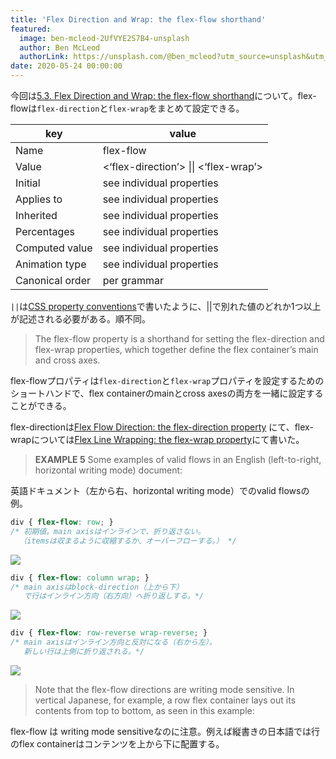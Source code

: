 ```yaml
---
title: 'Flex Direction and Wrap: the flex-flow shorthand'
featured:
  image: ben-mcleod-2UfVYE2S7B4-unsplash
  author: Ben McLeod
  authorLink: https://unsplash.com/@ben_mcleod?utm_source=unsplash&utm_medium=referral&utm_content=creditCopyText
date: 2020-05-24 00:00:00
---
```

今回は[5.3. Flex Direction and Wrap: the flex-flow shorthand](https://www.w3.org/TR/css-flexbox-1/#flex-flow-property)について。flex-flowは`flex-direction`と`flex-wrap`をまとめて設定できる。<!-- more -->

|key|value|
--|--
|Name|flex-flow|
|Value|<‘flex-direction’> &#124;&#124; <‘flex-wrap’>|
|Initial|see individual properties|
|Applies to|see individual properties|
|Inherited|see individual properties|
|Percentages|see individual properties|
|Computed value|see individual properties|
|Animation type|see individual properties|
|Canonical order|per grammar|

`||`は[CSS property conventions](https://memolog.org/2020/css-property-conventions.html)で書いたように、||で別れた値のどれか1つ以上が記述される必要がある。順不同。

> The flex-flow property is a shorthand for setting the flex-direction and flex-wrap properties, which together define the flex container’s main and cross axes.

flex-flowプロパティは`flex-direction`と`flex-wrap`プロパティを設定するためのショートハンドで、flex containerのmainとcross axesの両方を一緒に設定することができる。

flex-directionは[Flex Flow Direction: the flex-direction property](https://memolog.org/2020/flex-flow-direction.html)
にて、flex-wrapについては[Flex Line Wrapping: the flex-wrap property](https://memolog.org/2020/flex-wrap-property.html)にて書いた。

> **EXAMPLE 5**
> Some examples of valid flows in an English (left-to-right, horizontal writing mode) document:

英語ドキュメント（左から右、horizontal writing mode）でのvalid flowsの例。

```css
div { flex-flow: row; }
/* 初期値。main axisはインラインで、折り返さない。
  （itemsは収まるように収縮するか、オーバーフローする。） */
```

<img src="https://www.w3.org/TR/css-flexbox-1/images/flex-flow1.svg" />

```css
div { flex-flow: column wrap; }
/* main axisはblock-direction（上から下）
   で行はインライン方向（右方向）へ折り返しする。*/
```

<img src="https://www.w3.org/TR/css-flexbox-1/images/flex-flow2.svg" />

```css
div { flex-flow: row-reverse wrap-reverse; }
/* main axisはインライン方向と反対になる（右から左）。
   新しい行は上側に折り返される。*/
```

<img src="https://www.w3.org/TR/css-flexbox-1/images/flex-flow3.svg" />

> Note that the flex-flow directions are writing mode sensitive. In vertical Japanese, for example, a row flex container lays out its contents from top to bottom, as seen in this example:

flex-flow は writing mode sensitiveなのに注意。例えば縦書きの日本語では行のflex containerはコンテンツを上から下に配置する。
